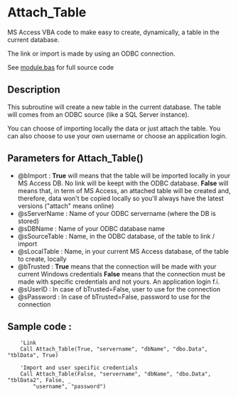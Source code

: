 # Attach_Table

MS Access VBA code to make easy to create, dynamically, a table in the current database.

The link or import is made by using an ODBC connection.

See [module.bas](module.bas) for full source code

## Description

This subroutine will create a new table in the current database.
The table will comes from an ODBC source (like a SQL Server instance).

You can choose of importing locally the data or just attach the table.
You can also choose to use your own username or choose an application login.

## Parameters for Attach_Table() 

* @bImport : 
	**True** will means that the table will be imported locally in your MS Access DB. No link will be keept with the ODBC database.
	**False** will means that, in term of MS Access, an attached table will be created and, therefore, data won't be copied locally so you'll always have the latest versions ("attach" means online)
* @sServerName : Name of your ODBC servername (where the DB is stored)
* @sDBName : Name of your ODBC database name 
* @sSourceTable : Name, in the ODBC database, of the table to link / import
* @sLocalTable : Name, in your current MS Access database, of the table to create, locally
* @bTrusted : 
	**True** means that the connection will be made with your current Windows credentials
	**False** means that the connection must be made with specific credentials and not yours. An application login f.i.
* @sUserID : In case of bTrusted=False, user to use for the connection
* @sPassword : In case of bTrusted=False, password to use for the connection

## Sample code : 

```VB
	'Link
	Call Attach_Table(True, "servername", "dbName", "dbo.Data", "tblData", True)

	'Import and user specific credentials
	Call Attach_Table(False, "servername", "dbName", "dbo.Data", "tblData2", False, _
		"username", "password")
```
